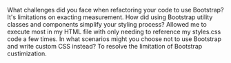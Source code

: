 What challenges did you face when refactoring your code to use Bootstrap? It's limitations on exacting measurement. 
How did using Bootstrap utility classes and components simplify your styling process? Allowed me to execute most in my HTML file with only needing to reference my styles.css code a few times. 
In what scenarios might you choose not to use Bootstrap and write custom CSS instead? To resolve the limitation of Bootstrap custimization.